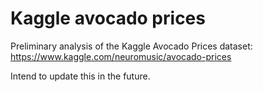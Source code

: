 # Kaggle avocado prices

Preliminary analysis of the Kaggle Avocado Prices dataset:
https://www.kaggle.com/neuromusic/avocado-prices

Intend to update this in the future.
